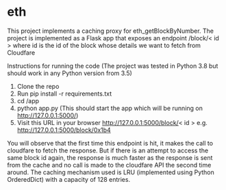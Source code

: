 # eth
This project implements a caching proxy for eth_getBlockByNumber. 
The project is implemented as a Flask app that exposes an endpoint /block/< id > where id is the id of the block whose details we want to fetch from Cloudfare

Instructions for running the code (The project was tested in Python 3.8 but should work in any Python version from 3.5)
  1. Clone the repo
  2. Run pip install -r requirements.txt
  3. cd /app
  4. python app.py (This should start the app which will be running on http://127.0.0.1:5000/)
  5. Visit this URL in your browser http://127.0.0.1:5000/block/< id > e.g. http://127.0.0.1:5000/block/0x1b4
  
You will observe that the first time this endpoint is hit, it makes the call to cloudfare to fetch the response. But if there is an attempt to access the same block id again, the response is much faster as the response is sent from the cache and no call is made to the cloudfare API the second time around. The caching mechanism used is LRU (implemented using Python OrderedDict) with a capacity of 128 entries.
